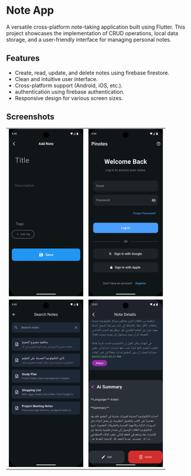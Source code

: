 # Note App

A versatile cross-platform note-taking application built using Flutter. This project showcases the implementation of CRUD operations, local data storage, and a user-friendly interface for managing personal notes.

## Features

- Create, read, update, and delete notes using firebase firestore.
- Clean and intuitive user interface.
- Cross-platform support (Android, iOS, etc.).
- authentication using firebase authentication.
- Responsive design for various screen sizes.

## Screenshots

<table>
  <tr>
    <td><img src="screenshots/add.jpeg" alt="Add Note" width="200"/></td>
    <td><img src="screenshots/login.jpeg" alt="Login" width="200"/></td>
  </tr>
  <tr>
    <td><img src="screenshots/search.jpeg" alt="Search" width="200"/></td>
    <td><img src="screenshots/summary.jpeg" alt="Summary" width="200"/></td>
  </tr>
</table>


